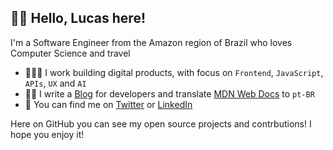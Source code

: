 ## 👋🏻 Hello, Lucas here!

 I'm a Software Engineer from the Amazon region of Brazil who loves Computer Science and travel

- 👨🏼‍💻 I work building digital products, with focus on `Frontend`, `JavaScript`, `APIs`, `UX` and `AI`
- ✍🏻 I write a [Blog](https://dev.to/lucasm) for developers and translate [MDN Web Docs](https://github.com/mdn/) to `pt-BR`
- 💬 You can find me on [Twitter](https://twitter.com/lucasmezs) or [LinkedIn](https://linkedin.com/in/lucasmezs)

Here on GitHub you can see my open source projects and contrbutions! I hope you enjoy it!
